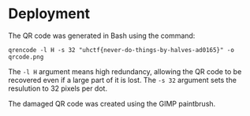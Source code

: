 # Deployment
The QR code was generated in Bash using the command:

    qrencode -l H -s 32 "uhctf{never-do-things-by-halves-ad0165}" -o qrcode.png

The `-l H` argument means high redundancy, allowing the QR code to be recovered
even if a large part of it is lost. The `-s 32` argument sets the resulution to
32 pixels per dot.

The damaged QR code was created using the GIMP paintbrush.